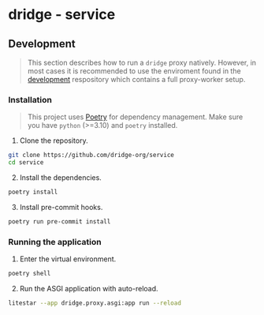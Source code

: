 # dridge - service

## Development

> This section describes how to run a `dridge` proxy natively. However, in most cases it is recommended to use the enviroment found in the [development](https://github.com/dridge-org/development) respository which contains a full proxy-worker setup.

### Installation

> This project uses [Poetry](https://python-poetry.org/) for dependency management.
> Make sure you have `python` (>=3.10) and `poetry` installed.

1. Clone the repository.

```sh
git clone https://github.com/dridge-org/service
cd service
```

2. Install the dependencies.

```sh
poetry install
```

3. Install pre-commit hooks.

```sh
poetry run pre-commit install
```

### Running the application

1. Enter the virtual environment.

```sh
poetry shell
```

2. Run the ASGI application with auto-reload.

```sh
litestar --app dridge.proxy.asgi:app run --reload
```
